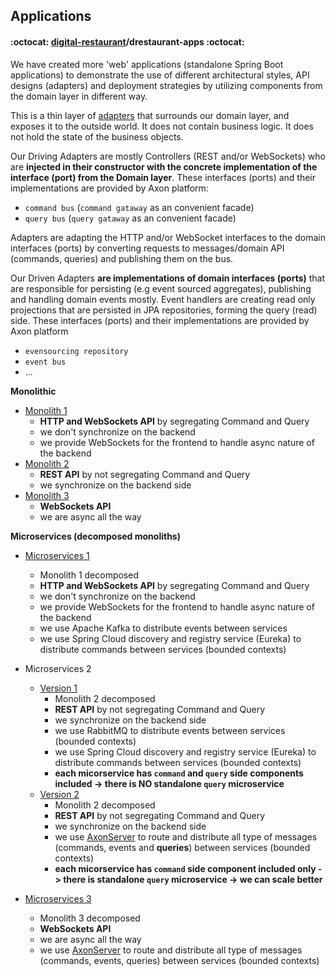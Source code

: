 ## Applications
#### :octocat: [digital-restaurant](https://github.com/idugalic/digital-restaurant)/drestaurant-apps :octocat:

We have created more 'web' applications (standalone Spring Boot applications) to demonstrate the use of different architectural styles, API designs (adapters) and deployment strategies by utilizing components from the domain layer in different way.

This is a thin layer of [adapters](https://herbertograca.com/2017/11/16/explicit-architecture-01-ddd-hexagonal-onion-clean-cqrs-how-i-put-it-all-together) that surrounds our domain layer, and exposes it to the outside world. It does not contain business logic. It does not hold the state of the business objects.

Our Driving Adapters are mostly Controllers (REST and/or WebSockets) who are **injected in their constructor with the concrete implementation of the interface (port) from the Domain layer**.
These interfaces (ports) and their implementations are provided by Axon platform:
 - `command bus` (`command gataway` as an convenient facade)
 - `query bus` (`query gataway` as an convenient facade)

Adapters are adapting the HTTP and/or WebSocket interfaces to the domain interfaces (ports) by converting requests to messages/domain API (commands, queries) and publishing them on the bus.


Our Driven Adapters **are implementations of domain interfaces (ports)** that are responsible for persisting (e.g event sourced aggregates), publishing and handling domain events mostly.
Event handlers are creating read only projections that are persisted in JPA repositories, forming the query (read) side.
These interfaces (ports) and their implementations are provided by Axon platform
 - `evensourcing repository`
 - `event bus`
 - ...

**Monolithic**

 - [Monolith 1](https://github.com/idugalic/digital-restaurant/tree/master/drestaurant-apps/drestaurant-monolith)
    - **HTTP and WebSockets API** by segregating Command and Query
    - we don't synchronize on the backend
    - we provide WebSockets for the frontend to handle async nature of the backend
 - [Monolith 2](https://github.com/idugalic/digital-restaurant/tree/master/drestaurant-apps/drestaurant-monolith-rest)
    - **REST API** by not segregating Command and Query
    - we synchronize on the backend side
 - [Monolith 3](https://github.com/idugalic/digital-restaurant/tree/master/drestaurant-apps/drestaurant-monolith-websockets)
    - **WebSockets API**
    - we are async all the way

**Microservices (decomposed monoliths)**

 - [Microservices 1](https://github.com/idugalic/digital-restaurant/tree/master/drestaurant-apps/drestaurant-microservices)
    - Monolith 1 decomposed
    - **HTTP and WebSockets API** by segregating Command and Query
    - we don't synchronize on the backend
    - we provide WebSockets for the frontend to handle async nature of the backend
    - we use Apache Kafka to distribute events between services
    - we use Spring Cloud discovery and registry service (Eureka) to distribute commands between services (bounded contexts)
 - Microservices 2

    - [Version 1](https://github.com/idugalic/digital-restaurant/tree/master/drestaurant-apps/drestaurant-microservices-rest)
      - Monolith 2 decomposed
      - **REST API** by not segregating Command and Query
      - we synchronize on the backend side
      - we use RabbitMQ to distribute events between services (bounded contexts)
      - we use Spring Cloud discovery and registry service (Eureka) to distribute commands between services (bounded contexts)
      - **each micorservice has `command` and `query` side components included -> there is NO standalone `query` microservice**
    - [Version 2](https://github.com/idugalic/digital-restaurant/tree/master/drestaurant-apps/drestaurant-microservices-rest-2)
      - Monolith 2 decomposed
      - **REST API** by not segregating Command and Query
      - we synchronize on the backend side
      - we use [AxonServer](https://axoniq.io/product-overview/axon-server) to route and distribute all type of messages (commands, events and **queries**) between services (bounded contexts)
      - **each micorservice has `command` side component included only -> there is standalone `query` microservice -> we can scale better**
 - [Microservices 3](https://github.com/idugalic/digital-restaurant/tree/master/drestaurant-apps/drestaurant-microservices-websockets)
    - Monolith 3 decomposed
    - **WebSockets API**
    - we are async all the way
    - we use [AxonServer](https://axoniq.io/product-overview/axon-server) to route and distribute all type of messages (commands, events, queries) between services (bounded contexts)
